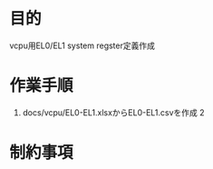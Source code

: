 # 目的

vcpu用EL0/EL1 system regster定義作成

# 作業手順

1. docs/vcpu/EL0-EL1.xlsxからEL0-EL1.csvを作成
2 

# 制約事項

